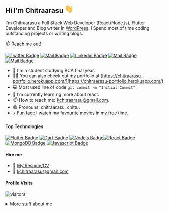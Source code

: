 ## Hi I'm Chitraarasu <img src="assets/hi.gif" width="28px" alt="hi">

I'm Chitraarasu a Full Stack Web Developer (React/Node.js), Flutter Developer and Blog writer in [WordPress](https://kchitraarasu.wordpress.com/). I Spend most of time coding outstanding projects or writing blogs.

:mailbox: Reach me out!

[![Twitter Badge](https://img.shields.io/badge/-@chitraarasu-1ca0f1?style=flat&labelColor=1ca0f1&logo=twitter&logoColor=white&link=https://twitter.com/chitraarasu)](https://twitter.com/chitraarasu) [![Mail Badge](https://img.shields.io/badge/-LearnWithMe-e74c3c?style=flat&labelColor=e74c3c&logo=wordpress&logoColor=white)](https://kchitraarasu.wordpress.com/blog/) [![Linkedin Badge](https://img.shields.io/badge/-chitraarasu-0e76a8?style=flat&labelColor=0e76a8&logo=linkedin&logoColor=white)](https://www.linkedin.com/in/chitraarasu-k/) [![Mail Badge](https://img.shields.io/badge/-@chitraarasu-e84393?style=flat&labelColor=e84393&logo=instagram&logoColor=white)](https://www.instagram.com/chitraarasu.k/) [![Mail Badge](https://img.shields.io/badge/-chitraarasu-c0392b?style=flat&labelColor=c0392b&logo=gmail&logoColor=white)](mailto:kchitraarasu@gmail.com)

<!-- TODO: Add last video link -->

- 🔭 I'm a student studying BCA final year.
- 👨‍💻 You can also check out my portfolio at [https://chitraarasu-portfolio.herokuapp.com/](https://chitraarasu-portfolio.herokuapp.com/)
- :computer: Most used line of code `git commit -m "Initial Commit"`
- 🌱 I’m currently learning more about react.
- 📫 How to reach me: kchitraarasu@gmail.com.
- 😄 Pronouns: chitraarasu, chittu.
- ⚡ Fun fact: I watch my favourite movies in my free time.

#### Top Technologies

<!-- TODO: Make technologies links takes you to repositories -->

[![Flutter Badge](https://img.shields.io/badge/-Flutter-007acc?style=for-the-badge&labelColor=black&logo=flutter&logoColor=007acc)](https://github.com/chitraarasu/BMI-Calculator) [![Dart Badge](https://img.shields.io/badge/-Dart-e535ab?style=for-the-badge&labelColor=black&logo=dart&logoColor=e535ab)](https://github.com/chitraarasu/Flash-Chat) [![Nodejs Badge](https://img.shields.io/badge/-Nodejs-3C873A?style=for-the-badge&labelColor=black&logo=node.js&logoColor=3C873A)](https://github.com/chitraarasu/secrets-node)[![React Badge](https://img.shields.io/badge/-React-61DBFB?style=for-the-badge&labelColor=black&logo=react&logoColor=61DBFB)](https://github.com/chitraarasu/keeper-react)[![MongoDB Badge](https://img.shields.io/badge/-MongoDB-e5fbff?style=for-the-badge&labelColor=black&logo=MongoDB&logoColor=e5fbff)](https://github.com/chitraarasu/Blog-Website-Node) [![Javascript Badge](https://img.shields.io/badge/-Javascript-F0DB4F?style=for-the-badge&labelColor=black&logo=javascript&logoColor=F0DB4F)](https://github.com/chitraarasu/Test-Your-Memory)

#### Hire me

- :paperclip: [My Resume/CV](assets/pdf/Chitraarasu-Resume.pdf)
- :email: kchitraarasu@gmail.com

#### Profile Visits

![visitors](https://visitor-badge.glitch.me/badge?page_id=chitraarasu.chitraarasu)

<details>
<summary>
  More stuff about me
</summary>

<br >

I love sharing knowledge and writing blogs, and that's why LearnWithMe WordPress Blog exists!

#### What is LearnWithMe?

LearnWithMe is a wordpress blog for learning Web/Mobile development and coding. Including new technologies and frameworks and anything really related to development world.

#### Coding Stats

<!--START_SECTION:waka-->
```text
Dart         12 hrs 23 mins  █████████████████▒░░░░░░░   69.54 % 
JavaScript   5 hrs 16 mins   ███████▒░░░░░░░░░░░░░░░░░   29.60 % 
YAML         4 mins          ░░░░░░░░░░░░░░░░░░░░░░░░░   00.39 % 
HTML         2 mins          ░░░░░░░░░░░░░░░░░░░░░░░░░   00.22 % 
JSON         1 min           ░░░░░░░░░░░░░░░░░░░░░░░░░   00.13 % 
```
<!--END_SECTION:waka-->

#### Github Stats

![Chitraarasu github stats](https://github-readme-stats.vercel.app/api?username=chitraarasu&count_private=true&theme=tokyonight)

</details>
